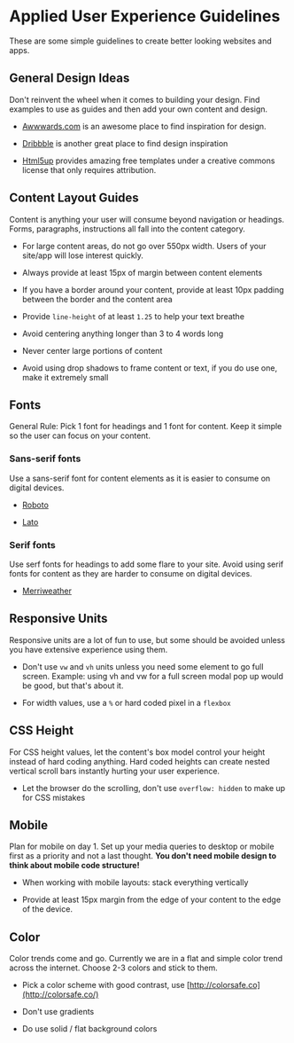 # Applied User Experience Guidelines

These are some simple guidelines to create better looking websites and apps.  

## General Design Ideas

Don't reinvent the wheel when it comes to building your design.  Find examples to use as guides and then add your own content and design.

* [Awwwards.com](https://www.awwwards.com/websites/) is an awesome place to find inspiration for design.

* [Dribbble](https://dribbble.com/tags/webdesign) is another great place to find design inspiration

* [Html5up](https://html5up.net/) provides amazing free templates under a creative commons license that only requires attribution.

## Content Layout Guides

Content is anything your user will consume beyond navigation or headings.  Forms, paragraphs, instructions all fall into the content category.  

* For large content areas, do not go over 550px width.  Users of your site/app will lose interest quickly.

* Always provide at least 15px of margin between content elements

* If you have a border around your content, provide at least 10px padding between the border and the content area

* Provide `line-height` of at least `1.25` to help your text breathe

* Avoid centering anything longer than 3 to 4 words long

* Never center large portions of content

* Avoid using drop shadows to frame content or text, if you do use one, make it extremely small

## Fonts

General Rule: Pick 1 font for headings and 1 font for content.  Keep it simple so the user can focus on your content.

### Sans-serif fonts

Use a sans-serif font for content elements as it is easier to consume on digital devices.

* [Roboto](https://fonts.google.com/specimen/Roboto)

* [Lato](https://fonts.google.com/specimen/Lato)

### Serif fonts

Use serf fonts for headings to add some flare to your site.  Avoid using serif fonts for content as they are harder to consume on digital devices.

* [Merriweather](https://fonts.google.com/specimen/Merriweather)

## Responsive Units

Responsive units are a lot of fun to use, but some should be avoided unless you have extensive experience using them.  

* Don't use `vw` and `vh` units unless you need some element to go full screen.  Example: using vh and vw for a full screen modal pop up would be good, but that's about it.

* For width values, use a `%` or hard coded pixel in a `flexbox`

## CSS Height

For CSS height values, let the content's box model control your height instead of hard coding anything.  Hard coded heights can create nested vertical scroll bars instantly hurting your user experience.

* Let the browser do the scrolling, don't use `overflow: hidden` to make up for CSS mistakes

## Mobile

Plan for mobile on day 1.  Set up your media queries to desktop or mobile first as a priority and not a last thought.  **You don't need mobile design to think about mobile code structure!**

* When working with mobile layouts: stack everything vertically

* Provide at least 15px margin from the edge of your content to the edge of the device.

## Color

Color trends come and go. Currently we are in a flat and simple color trend across the internet.  Choose 2-3 colors and stick to them.

* Pick a color scheme with good contrast, use [http://colorsafe.co](http://colorsafe.co/)

* Don't use gradients

* Do use solid / flat background colors
